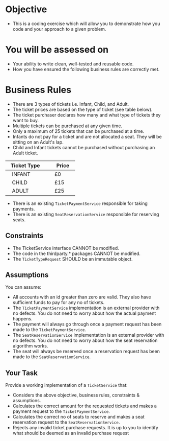 # Objective
* This is a coding exercise which will allow you to demonstrate how you code and your approach to a given problem.
# You will be assessed on
* Your ability to write clean, well-tested and reusable code.
* How you have ensured the following business rules are correctly met.
# Business Rules
* There are 3 types of tickets i.e. Infant, Child, and Adult.
* The ticket prices are based on the type of ticket (see table below).
* The ticket purchaser declares how many and what type of tickets they want to buy.
* Multiple tickets can be purchased at any given time.
* Only a maximum of 25 tickets that can be purchased at a time.
* Infants do not pay for a ticket and are not allocated a seat. They will be sitting on an Adult's lap.
* Child and Infant tickets cannot be purchased without purchasing an Adult ticket.

|   Ticket Type    |     Price   |
| ---------------- | ----------- |
|    INFANT        |    £0       |
|    CHILD         |    £15      |
|    ADULT         |    £25      |

* There is an existing `TicketPaymentService` responsible for taking payments.
* There is an existing `SeatReservationService` responsible for reserving seats.
## Constraints
* The TicketService interface CANNOT be modified.
* The code in the thirdparty.* packages CANNOT be modified.
* The `TicketTypeRequest` SHOULD be an immutable object.
## Assumptions
You can assume:
* All accounts with an id greater than zero are valid. They also have sufficient funds to pay for any no of tickets.
* The `TicketPaymentService` implementation is an external provider with no defects. You do not need to worry about how the actual payment happens.
* The payment will always go through once a payment request has been made to the `TicketPaymentService`.
* The `SeatReservationService` implementation is an external provider with no defects. You do not need to worry about how the seat reservation algorithm works.
* The seat will always be reserved once a reservation request has been made to the `SeatReservationService`.
## Your Task
Provide a working implementation of a `TicketService` that:
* Considers the above objective, business rules, constraints & assumptions.
* Calculates the correct amount for the requested tickets and makes a payment request to the `TicketPaymentService`.
* Calculates the correct no of seats to reserve and makes a seat reservation request to the `SeatReservationService`.
* Rejects any invalid ticket purchase requests. It is up to you to identify what should be deemed as an invalid purchase request